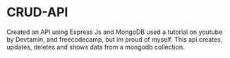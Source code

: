 # CRUD-API
Created an API using Express Js and MongoDB
used a tutorial on youtube by Devtamin, and freecodecamp, but im proud of myself.
This api creates, updates, deletes and shows data from a mongodb collection.

